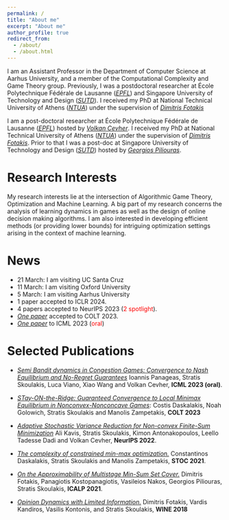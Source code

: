 ```yaml
---
permalink: /
title: "About me"
excerpt: "About me"
author_profile: true
redirect_from:
  - /about/
  - /about.html
---
```



I am an Assistant Professor in the Department of Computer Science at Aarhus University, and a member of the Computational Complexity and Game Theory group. Previously, I was a postdoctoral researcher at École Polytechnique Fédérale de Lausanne ([<em>EPFL</em>](https://www.epfl.ch/en/)) and Singapore University of Technology and Design ([<em>SUTD</em>](https://www.sutd.edu.sg/)). I received my PhD at National Technical University of Athens ([<em>NTUA</em>](https://ntua.gr/en/)) under the supervision of [<em>Dimitris Fotakis</em>](https://www.softlab.ntua.gr/~fotakis/)


I am a post-doctoral researcher at  École Polytechnique Fédérale de Lausanne ([<em>EPFL</em>](https://www.epfl.ch/en/)) hosted by [<em>Volkan Cevher</em>](https://people.epfl.ch/volkan.cevher?lang=en). I received my PhD at National Technical University of Athens ([<em>NTUA</em>](https://ntua.gr/en/)) under the supervision of [<em>Dimitris Fotakis</em>](https://www.softlab.ntua.gr/~fotakis/). Prior to that I was a post-doc at Singapore University of Technology and Design ([<em>SUTD</em>](https://www.sutd.edu.sg/))  hosted by [<em>Georgios Piliouras</em>](https://people.sutd.edu.sg/~georgios/).

Research Interests
======
My research interests lie at the intersection of Algorithmic Game Theory, Optimization and Machine Learning. A big part of my research concerns the analysis of learning dynamics in games as well as the design of online decision making algorithms. I am also interested in developing efficient methods (or providing lower bounds) for intriguing optimization settings arising in the context of machine learning.

News
======
* 21 March: I am visiting UC Santa Cruz  
* 11 March: I am visiting Oxford University  
* 5 March: I am visiting Aarhus University  
* 1 paper accepted to ICLR 2024.
* 4 papers accepted to NeurIPS 2023 (<span style="color:red">2 spotlight</span>).
* [<em>One paper</em>](https://sskoul.github.io/files/STONR.pdf) accepted to COLT 2023.
* [<em>One paper</em>](https://sskoul.github.io/files/congestion.pdf) to ICML 2023 (<span style="color:red">oral</span>)


Selected Publications
======
* [<em>Semi Bandit dynamics in Congestion Games: Convergence to Nash Equilibrium and No-Regret Guarantees</em>](https://sskoul.github.io/files/congestion.pdf) Ioannis Panageas, Stratis Skoulakis, Luca Viano, Xiao Wang and Volkan Cevher, **ICML 2023 (oral)**.

* [<em>STay-ON-the-Ridge: Guaranteed Convergence to Local Minimax Equilibrium in Nonconvex-Nonconcave Games</em>](https://sskoul.github.io/files/STONR.pdf): Costis Daskalakis, Noah Golowich, Stratis Skoulakis and Manolis Zampetakis, **COLT 2023**


* [<em>Adaptive Stochastic Variance Reduction for Non-convex Finite-Sum Minimization</em>](https://sskoul.github.io/files/Adaspider.pdf) Ali Kavis, Stratis Skoulakis, Kimon Antonakopoulos, Leello Tadesse Dadi and Volkan Cevher, **NeurIPS 2022**.


* [<em>The complexity of constrained min-max optimization.</em>](https://sskoul.github.io/files/local_min_max.pdf) Constantinos Daskalakis, Stratis Skoulakis and Manolis Zampetakis, **STOC 2021**.

* [<em>On the Approximability of Multistage Min-Sum Set Cover.</em>](https://sskoul.github.io/files/MultiStage_Min_Sum.pdf) Dimitris Fotakis, Panagiotis Kostopanagiotis, Vasileios Nakos, Georgios Piliouras, Stratis Skoulakis, **ICALP 2021**.

* [<em>Opinion Dynamics with Limited Information.</em>](https://sskoul.github.io/files/opinion_dynamics_with_limited_information.pdf) Dimitris Fotakis, Vardis Kandiros, Vasilis Kontonis, and Stratis Skoulakis, **WINE 2018**
